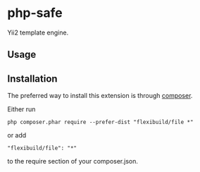 php-safe
========

Yii2 template engine.

Usage
-----


Installation
------------

The preferred way to install this extension is through [composer](http://getcomposer.org/download/).

Either run

```
php composer.phar require --prefer-dist "flexibuild/file *"
```

or add

```
"flexibuild/file": "*"
```

to the require section of your composer.json.

